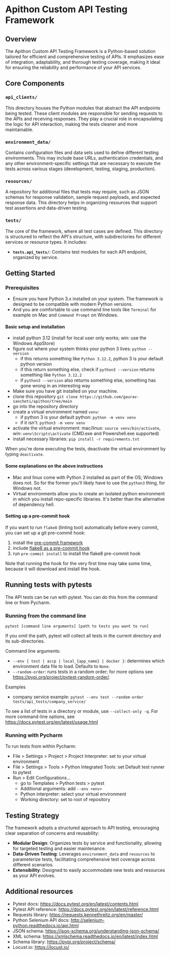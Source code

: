 # Apithon Custom API Testing Framework

## Overview

The Apithon Custom API Testing Framework is a Python-based solution tailored for efficient and comprehensive testing of APIs. It emphasizes ease of integration, adaptability, and thorough testing coverage, making it ideal for ensuring the reliability and performance of your API services.

## Core Components

### `api_clients/`

This directory houses the Python modules that abstract the API endpoints being tested. These client modules are responsible for sending requests to the APIs and receiving responses. They play a crucial role in encapsulating the logic for API interaction, making the tests cleaner and more maintainable.

### `environment_data/`

Contains configuration files and data sets used to define different testing environments. This may include base URLs, authentication credentials, and any other environment-specific settings that are necessary to execute the tests across various stages (development, testing, staging, production).

### `resources/`

A repository for additional files that tests may require, such as JSON schemas for response validation, sample request payloads, and expected response data. This directory helps in organizing resources that support test assertions and data-driven testing.

### `tests/`

The core of the framework, where all test cases are defined. This directory is structured to reflect the API's structure, with subdirectories for different services or resource types. It includes:

- **`tests.api_tests/`**: Contains test modules for each API endpoint, organized by service.

## Getting Started

### Prerequisites

- Ensure you have Python 3.x installed on your system. The framework is designed to be compatible with modern Python versions.
- And you are comfortable to use command line tools like `Terminal` for example on Mac and `Command Prompt` on Windows.

#### Basic setup and installation
- install python 3.12 (install for local user only works; win: use the Windows AppStore)
- figure out where your system thinks your python 3 lives: `python --version`
  - if this returns something like `Python 3.12.2`, python 3 is your default python version
  - if this return something else, check if `python3 --version` returns something like `Python 3.12.2`
  - if `python3 --version` also returns something else, something has gone wrong in an interesting way
- Make sure you have git installed on your machine.
- clone this repository `git clone https://github.com/gaurav-sancheti/apithon/tree/main`
- go into the repository directory
- create a virtual environment named `venv`:
  - if python 3 is your default python: `python -m venv venv`
  - if it isn't: `python3 -m venv venv`
- activate the virtual environment: mac/linux: `source venv/bin/activate`, win: `venv\Scripts\activate` (CMD.exe and Powershell.exe supported)
- install necessary libraries: `pip install -r requirements.txt`

When you're done executing the tests, deactivate the virtual environment by typing `deactivate`.

#### Some explanations on the above instructions
- Mac and linux come with Python 2 installed as part of the OS; Windows does not. So for the former you'll likely have to use the `python3` thing, for Windows not.
- Virtual environments allow you to create an isolated python environment in which you install repo-specific libraries. It's better than the alternative of dependency hell.


#### Setting up a pre-commit hook
If you want to run `flake8` (linting tool) automatically before every commit, you can set up a git pre-commit hook:
1. install the [pre-commit framework](https://pre-commit.com/#install)
1. include [flake8 as a pre-commit hook](https://flake8.pycqa.org/en/latest/user/using-hooks.html#usage-with-the-pre-commit-git-hooks-framework)
1. run `pre-commit install` to install the flake8 pre-commit hook

Note that running the hook for the very first time may take some time, because it will download and install the hook.

## Running tests with pytests
The API tests can be run with pytest. You can do this from the command line or from Pycharm.

### Running from the command line
`pytest [command line arguments] [path to tests you want to run]`

If you omit the path, pytest will collect all tests in the current directory and its sub-directories.

Command line arguments: 
- `--env { test | accp | local_{app_name} | docker }`: determines which environment data file to load. Defaults to `None`.
- `--random-order`: runs tests in a random order; for more options see https://pypi.org/project/pytest-random-order/.

Examples
* company service example: `pytest --env test --random-order tests/api_tests/company_service/`

To see a list of tests in a directory or module, use `--collect-only -q`.
For more command-line options, see https://docs.pytest.org/en/latest/usage.html


### Running with Pycharm
To run tests from within Pycharm:
- File > Settings > Project > Project Interpreter: set to your virtual environment
- File > Settings > Tools > Python Integrated Tools: set Default test runner to pytest
- Run > Edit Configurations...
    - go to Templates > Python tests > pytest
    - Additional arguments: add `--env <env>`
    - Python interpreter: select your virtual environment
    - Working directory: set to root of repository

## Testing Strategy

The framework adopts a structured approach to API testing, encouraging clear separation of concerns and reusability:

- **Modular Design**: Organizes tests by service and functionality, allowing for targeted testing and easier maintenance.
- **Data-Driven Testing**: Leverages `environment_data` and `resources` to parameterize tests, facilitating comprehensive test coverage across different scenarios.
- **Extensibility**: Designed to easily accommodate new tests and resources as your API evolves.


## Additional resources
- Pytest docs: https://docs.pytest.org/en/latest/contents.html
- Pytest API reference: https://docs.pytest.org/en/latest/reference.html
- Requests library: https://requests.kennethreitz.org/en/master/
- Python Selenium API docs: http://selenium-python.readthedocs.io/api.html
- JSON schema: https://json-schema.org/understanding-json-schema/
- XML schema: https://xmlschema.readthedocs.io/en/latest/index.html
- Schema library: https://pypi.org/project/schema/
- Locust.io: https://locust.io/

